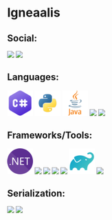 # Igneaalis

## Social:

<a href="https://github.com/Igneaalis"><img src="https://img.shields.io/badge/-@Igneaalis-%23181717?style=flat-square&logo=github" height="25"></a>
<a href="#"><img src="https://img.shields.io/badge/-nokladr-%232c2f33?style=flat-square&logo=discord" height="25"></a>

## Languages:
<code><img height="60" src="https://raw.githubusercontent.com/github/explore/80688e429a7d4ef2fca1e82350fe8e3517d3494d/topics/csharp/csharp.png"></code>
<code><img height="60" src="https://raw.githubusercontent.com/github/explore/80688e429a7d4ef2fca1e82350fe8e3517d3494d/topics/python/python.png"></code>
<code><img height="60" src="https://raw.githubusercontent.com/github/explore/5b3600551e122a3277c2c5368af2ad5725ffa9a1/topics/java/java.png"></code>
<code><img height="60" src="https://upload.wikimedia.org/wikipedia/commons/thumb/c/cf/Lua-Logo.svg/1200px-Lua-Logo.svg.png"></code>
<code><img height="60" src="https://www.inlineicons.com/svg/Web/sql-file-format-symbol-svg-icon.svg"></code>

## Frameworks/Tools:
<code><img height="60" src="https://raw.githubusercontent.com/github/explore/93d8a67084f94b2a444e510199a6e7622e5b09a3/topics/dotnet/dotnet.png"></code>
<code><img height="60" src="https://upload.wikimedia.org/wikipedia/commons/d/d0/Blazor.png"></code>
<code><img height="60" src="https://i.pinimg.com/originals/ff/68/30/ff6830ddeffeeb4059d89e503c841764.png"></code>
<code><img height="60" src="https://wissance.com/wp-content/uploads/elementor/thumbs/logo23-pozgeyfqk6z9xrcimmy1o2g1lcbiad1416yz09fw5w.png"></code>
<code><img height="60" src="https://avatars.githubusercontent.com/u/2678858?s=200&v=4"></code>
<code><img height="60" src="https://raw.githubusercontent.com/github/explore/59009b1589a883459c0ae19044e3e7e3ec0c4e0a/topics/gradle/gradle.png"></code>
<code><img height="60" src="https://www.clouddynamicshk.com/wp-content/uploads/2014/03/git2.png"></code>

## Serialization:
<code><img height="60" src="https://www.ctrl.blog/media/hero/yaml.1y1.png"></code>
<code><img height="60" src="https://digital-masters.ru/content/image/json_format.jpg"></code>

<!--
**Igneaalis/Igneaalis** is a ✨ _special_ ✨ repository because its `README.md` (this file) appears on your GitHub profile.

Here are some ideas to get you started:

- 🔭 I’m currently working on ...
- 🌱 I’m currently learning ...
- 👯 I’m looking to collaborate on ...
- 🤔 I’m looking for help with ...
- 💬 Ask me about ...
- 📫 How to reach me: ...
- 😄 Pronouns: ...
- ⚡ Fun fact: ...
-->
